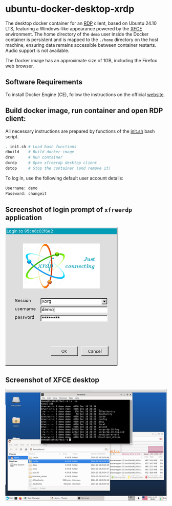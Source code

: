 # ubuntu-docker-desktop-xrdp

The desktop docker container for an [RDP](https://en.wikipedia.org/wiki/Remote_Desktop_Protocol) client, based on Ubuntu 24.10 LTS, featuring a Windows-like appearance powered by the [XFCE](https://xfce.org) environment.
The home directory of the `demo` user inside the Docker container is persistent and is mapped to the `./home` directory on the host machine, ensuring data remains accessible between container restarts.
Audio support is not available.

The Docker image has an approximate size of 1GB, including the Firefox web browser.

## Software Requirements

To install Docker Engine (CE), follow the instructions on the official [website](https://docs.docker.com/engine/install/).

## Build docker image, run container and open RDP client:

All necessary instructions are prepared by functions of the [init.sh](init.sh) bash script.

```bash
. init.sh # Load bash functions
dbuild    # Build docker image
drun      # Run container
dxrdp     # Open xfreerdp desktop client
dstop     # Stop the container (and remove it)
```

To log in, use the following default user account details:

```bash
Username: demo
Password: changeit
```

## Screenshot of login prompt of `xfreerdp` application

![Screenshot of login prompt](screenshot_1.png)

## Screenshot of XFCE desktop

![Screenshot of XFCE desktop](screenshot_2.png)

